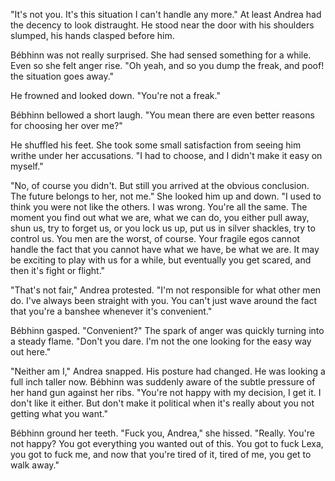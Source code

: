 "It's not you. It's this situation I can't handle any more." At least Andrea had the
decency to look distraught. He stood near the door with his shoulders slumped, his hands
clasped before him. 

Bébhinn was not really surprised. She had sensed something for a while. Even so she felt
anger rise. "Oh yeah, and so you dump the freak, and poof! the situation goes away."

He frowned and looked down. "You're not a freak."

Bébhinn bellowed a short laugh. "You mean there are even better reasons for choosing her
over me?"

He shuffled his feet. She took some small satisfaction from seeing him writhe under her
accusations. "I had to choose, and I didn't make it easy on myself."

"No, of course you didn't. But still you arrived at the obvious conclusion. The future
belongs to her, not me." She looked him up and down. "I used to think you were not like
the others. I was wrong. You're all the same. The moment you find out what we are, what
we can do, you either pull away, shun us, try to forget us, or you lock us up, put us in
silver shackles, try to control us. You men are the worst, of course. Your fragile egos
cannot handle the fact that you cannot have what we have, be what we are. It may be
exciting to play with us for a while, but eventually you get scared, and then it's fight
or flight."

"That's not fair," Andrea protested. "I'm not responsible for what other men do. I've
always been straight with you. You can't just wave around the fact that you're a banshee
whenever it's convenient."

Bébhinn gasped. "Convenient?" The spark of anger was quickly turning into a steady
flame. "Don't you dare. I'm not the one looking for the easy way out here."

"Neither am I," Andrea snapped. His posture had changed. He was looking a full inch
taller now. Bébhinn was suddenly aware of the subtle pressure of her hand gun against
her ribs. "You're not happy with my decision, I get it. I don't like it either. But
don't make it political when it's really about you not getting what you want."

Bébhinn ground her teeth. "Fuck you, Andrea," she hissed. "Really. You're not happy? You
got everything you wanted out of this. You got to fuck Lexa, you got to fuck me, and now
that you're tired of it, tired of me, you get to walk away."
